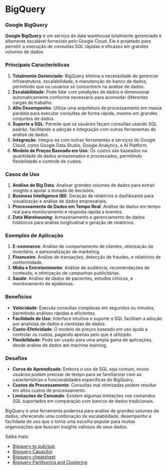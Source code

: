 # BigQuery


### Google BigQuery

**Google BigQuery** é um serviço de data warehouse totalmente gerenciado e altamente escalável fornecido pelo Google Cloud. Ele é projetado para permitir a execução de consultas SQL rápidas e eficazes em grandes volumes de dados.

### Principais Características

1. **Totalmente Gerenciado**: BigQuery elimina a necessidade de gerenciar infraestrutura, escalabilidade, e manutenção do banco de dados, permitindo que os usuários se concentrem na análise de dados.
2. **Escalabilidade**: Pode lidar com petabytes de dados e dimensionar automaticamente conforme necessário para acomodar diferentes cargas de trabalho.
3. **Alto Desempenho**: Utiliza uma arquitetura de processamento em massa paralela para executar consultas de forma rápida, mesmo em grandes conjuntos de dados.
4. **Suporte a SQL**: Permite que os usuários façam consultas usando SQL padrão, facilitando a adoção e integração com outras ferramentas de análise de dados.
5. **Integração**: Integra-se com outras ferramentas e serviços do Google Cloud, como Google Data Studio, Google Analytics, e AI Platform.
6. **Modelo de Preços Baseado em Uso**: Os custos são baseados na quantidade de dados armazenados e processados, permitindo flexibilidade e controle de custos.

### Casos de Uso

1. **Análise de Big Data**: Analisar grandes volumes de dados para extrair insights e apoiar a tomada de decisões.
2. **Business Intelligence (BI)**: Geração de relatórios e dashboards para visualização e análise de dados empresariais.
3. **Processamento de Dados em Tempo Real**: Análise de dados em tempo real para monitoramento e resposta rápida a eventos.
4. **Data Warehousing**: Armazenamento e gerenciamento de dados históricos para análise longitudinal e geração de relatórios.

### Exemplos de Aplicação

1. **E-commerce**: Análise de comportamento de clientes, otimização de inventário, e personalização de marketing.
2. **Financeiro**: Análise de transações, detecção de fraudes, e relatórios de conformidade.
3. **Mídia e Entretenimento**: Análise de audiência, recomendações de conteúdo, e otimização de campanhas publicitárias.
4. **Saúde**: Análise de dados de pacientes, estudos clínicos, e monitoramento de epidemias.

### Benefícios

- **Velocidade**: Executa consultas complexas em segundos ou minutos, permitindo análises rápidas e eficientes.
- **Facilidade de Uso**: Interface intuitiva e suporte a SQL facilitam a adoção por analistas de dados e cientistas de dados.
- **Custo-Efetividade**: O modelo de preços baseado em uso ajuda a controlar os custos, pagando apenas pelo que é utilizado.
- **Flexibilidade**: Pode ser usado para uma ampla gama de aplicações, desde análise de dados até machine learning.

### Desafios

- **Curva de Aprendizado**: Embora o uso de SQL seja comum, novos usuários podem precisar de tempo para se familiarizar com as características e funcionalidades específicas do BigQuery.
- **Custos de Processamento**: Consultas mal otimizadas podem resultar em altos custos de processamento.
- **Limitações de Comando**: Existem algumas limitações nos comandos SQL suportados em comparação com bancos de dados tradicionais.

BigQuery é uma ferramenta poderosa para análise de grandes volumes de dados, oferecendo uma combinação de escalabilidade, desempenho e facilidade de uso que o torna uma escolha popular para muitas organizações que buscam insights valiosos de seus dados.

Saiba mais:

- [Bigquery to pub/sub](https://cloud.google.com/pubsub/docs/bigquery?hl=pt-br)
- [Bigquery Capacitor](https://cloud.google.com/blog/products/bigquery/inside-capacitor-bigquerys-next-generation-columnar-storage-format)
- [Bigquery cheatsheet](https://cloud.google.com/blog/topics/developers-practitioners/query-big-bigquery-cheat-sheet)
- [Bigquery Partitioning and Clustering](https://medium.com/@chanon.krittapholchai/partitioning-and-clustering-in-google-bigquery-d197285b0578)